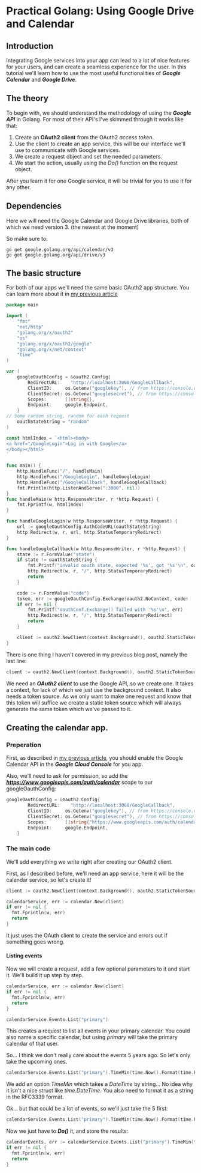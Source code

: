 # Practical Golang: Using Google Drive and Calendar

## Introduction

Integrating Google services into your app can lead to a lot of nice features for your users, and can create a seamless experience for the user. In this tutorial we'll learn how to use the most useful functionalities of ***Google Calendar*** and ***Google Drive***.

## The theory

To begin with, we should understand the methodology of using the ***Google API*** in Golang. For most of their API's I've skimmed through it works like that:

1. Create an **OAuth2 client** from the OAuth2 *access token*.
2. Use the client to create an app service, this will be our interface we'll use to communicate with Google services.
3. We create a request object and set the needed parameters.
4. We start the action, usually using the *Do()* function on the request object.

After you learn it for one Google service, it will be trivial for you to use it for any other.

## Dependencies

Here we will need the Google Calendar and Google Drive libraries, both of which we need version 3. (the newest at the moment)

So make sure to:

```
go get google.golang.org/api/calendar/v3
go get google.golang.org/api/drive/v3
```

## The basic structure

For both of our apps we'll need the same basic OAuth2 app structure. You can learn more about it in [my previous article][1]

```go
package main

import (
	"fmt"
	"net/http"
	"golang.org/x/oauth2"
	"os"
	"golang.org/x/oauth2/google"
	"golang.org/x/net/context"
	"time"
)

var (
	googleOauthConfig = &oauth2.Config{
		RedirectURL:	"http://localhost:3000/GoogleCallback",
		ClientID:     os.Getenv("googlekey"), // from https://console.developers.google.com/project/<your-project-id>/apiui/credential
		ClientSecret: os.Getenv("googlesecret"), // from https://console.developers.google.com/project/<your-project-id>/apiui/credential
		Scopes:       []string{},
		Endpoint:     google.Endpoint,
	}
// Some random string, random for each request
	oauthStateString = "random"
)

const htmlIndex = `<html><body>
<a href="/GoogleLogin">Log in with Google</a>
</body></html>
`

func main() {
	http.HandleFunc("/", handleMain)
	http.HandleFunc("/GoogleLogin", handleGoogleLogin)
	http.HandleFunc("/GoogleCallback", handleGoogleCallback)
	fmt.Println(http.ListenAndServe(":3000", nil))
}
func handleMain(w http.ResponseWriter, r *http.Request) {
	fmt.Fprintf(w, htmlIndex)
}

func handleGoogleLogin(w http.ResponseWriter, r *http.Request) {
	url := googleOauthConfig.AuthCodeURL(oauthStateString)
	http.Redirect(w, r, url, http.StatusTemporaryRedirect)
}

func handleGoogleCallback(w http.ResponseWriter, r *http.Request) {
	state := r.FormValue("state")
	if state != oauthStateString {
		fmt.Printf("invalid oauth state, expected '%s', got '%s'\n", oauthStateString, state)
		http.Redirect(w, r, "/", http.StatusTemporaryRedirect)
		return
	}

	code := r.FormValue("code")
	token, err := googleOauthConfig.Exchange(oauth2.NoContext, code)
	if err != nil {
		fmt.Printf("oauthConf.Exchange() failed with '%s'\n", err)
		http.Redirect(w, r, "/", http.StatusTemporaryRedirect)
		return
	}

	client := oauth2.NewClient(context.Background(), oauth2.StaticTokenSource(token))
}
```

There is one thing I haven't covered in my previous blog post, namely the last line:
```go
client := oauth2.NewClient(context.Background(), oauth2.StaticTokenSource(token))
```

We need an ***OAuth2 client*** to use the Google API, so we create one. It takes a context, for lack of which we just use the background context. It also needs a token source. As we only want to make one request and know that this token will suffice we create a static token source which will always generate the same token which we've passed to it.

## Creating the calendar app.

### Preperation
First, as described in [my previous article][1], you should enable the Google Calendar API in the ***Google Cloud Console*** for you app.

Also, we'll need to ask for permission, so add the ***https://www.googleapis.com/auth/calendar*** scope to our googleOauthConfig:

```go
googleOauthConfig = &oauth2.Config{
		RedirectURL:	"http://localhost:3000/GoogleCallback",
		ClientID:     os.Getenv("googlekey"), // from https://console.developers.google.com/project/<your-project-id>/apiui/credential
		ClientSecret: os.Getenv("googlesecret"), // from https://console.developers.google.com/project/<your-project-id>/apiui/credential
		Scopes:       []string{"https://www.googleapis.com/auth/calendar"},
		Endpoint:     google.Endpoint,
	}
```

### The main code

We'll add everything we write right after creating our OAuth2 client.

First, as I described before, we'll need an app service, here it will be the calendar service, so let's create it!

```go
client := oauth2.NewClient(context.Background(), oauth2.StaticTokenSource(token))

calendarService, err := calendar.New(client)
if err != nil {
  fmt.Fprintln(w, err)
  return
}
```

It just uses the OAuth client to create the service and errors out if something goes wrong.

#### Listing events

Now we will create a request, add a few optional parameters to it and start it. We'll build it up step by step.
```go
calendarService, err := calendar.New(client)
if err != nil {
  fmt.Fprintln(w, err)
  return
}

calendarService.Events.List("primary")
```

This creates a request to list all events in your primary calendar. You could also name a specific calendar, but using *primary* will take the primary calendar of that user.

So... I think we don't really care about the events 5 years ago. So let's only take the upcoming ones.

```go
calendarService.Events.List("primary").TimeMin(time.Now().Format(time.RFC3339))
```

We add an option *TimeMin* which takes a *DateTime* by string... No idea why it isn't a nice struct like *time.DateTime*. You also need to format it as a string in the RFC3339 format.

Ok... but that could be a lot of events, so we'll just take the 5 first:

```go
calendarService.Events.List("primary").TimeMin(time.Now().Format(time.RFC3339)).MaxResults(5)
```

Now we just have to ***Do()*** it, and store the results:

```go
calendarEvents, err := calendarService.Events.List("primary").TimeMin(time.Now().Format(time.RFC3339)).MaxResults(5).Do()
if err != nil {
  fmt.Fprintln(w, err)
  return
}
```







[1]:https://jacobmartins.com/2016/02/29/getting-started-with-oauth2-in-go/

